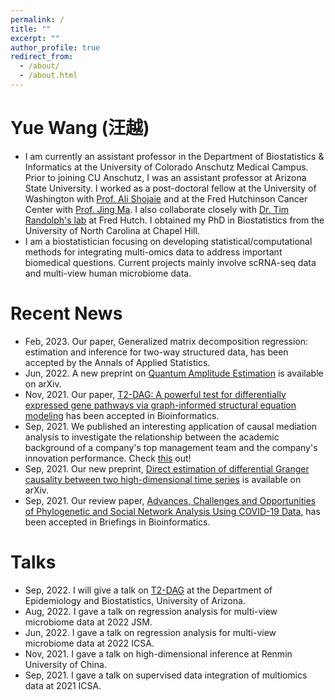 ```yaml
---
permalink: /
title: ""
excerpt: ""
author_profile: true
redirect_from: 
  - /about/
  - /about.html
---
```



# Yue Wang (汪越)	
* I am currently an assistant professor in the Department of Biostatistics & Informatics at the University of Colorado Anschutz Medical Campus. Prior to joining CU Anschutz, I was an assistant professor at Arizona State University. 
I worked as a post-doctoral fellow at the University of Washington with [Prof. Ali Shojaie](http://faculty.washington.edu/interestedashojaie/index.html) and at the Fred Hutchinson Cancer Center with [Prof. Jing Ma](http://drjingma.com).
I also collaborate closely with [Dr. Tim Randolph's lab](https://research.fhcrc.org/randolph/en/research-overview.html) at Fred Hutch. I obtained my PhD in Biostatistics from the University of North Carolina at Chapel Hill. 
* I am a biostatistician focusing on developing statistical/computational methods for integrating multi-omics data to address important biomedical questions. Current projects mainly involve scRNA-seq data and multi-view human microbiome data. 


# Recent News

* Feb, 2023. Our paper, Generalized matrix decomposition regression: estimation and inference for two-way structured data, has been accepted by the Annals of Applied Statistics.
* Jun, 2022. A new preprint on [Quantum Amplitude Estimation](https://arxiv.org/abs/2206.08449) is available on arXiv. 
* Nov, 2021. Our paper, [T2-DAG: A powerful test for differentially expressed gene pathways via graph-informed structural equation modeling](https://academic.oup.com/bioinformatics/advance-article/doi/10.1093/bioinformatics/btab770/6424893?guestAccessKey=5e9dfd22-232d-4a4b-a9f0-35ddf8580f8f) has been accepted in Bioinformatics.
* Sep, 2021. We published an interesting application of causal mediation analysis to investigate the relationship between the academic background of a company's top management team and the company's innovation performance. Check [this](https://www.tandfonline.com/doi/full/10.1080/09537325.2021.1979203) out! 
* Sep, 2021. Our new preprint, [Direct estimation of differential Granger causality between two high-dimensional time series](https://arxiv.org/pdf/2109.07609.pdf) is available on arXiv.
* Sep, 2021. Our review paper, [Advances, Challenges and Opportunities of Phylogenetic and Social Network Analysis Using COVID-19 Data](https://github.com/taryue/taryue.github.io/tree/master/files/COVID_BIB_Bioarxiv.pdf), has been accepted in Briefings in Bioinformatics.  



# Talks
* Sep, 2022. I will give a talk on [T2-DAG](https://academic.oup.com/bioinformatics/advance-article/doi/10.1093/bioinformatics/btab770/6424893?guestAccessKey=5e9dfd22-232d-4a4b-a9f0-35ddf8580f8f) at the Department of Epidemiology and Biostatistics, University of Arizona. 
* Aug, 2022. I gave a talk on regression analysis for multi-view microbiome data at 2022 JSM.
* Jun, 2022. I gave a talk on regression analysis for multi-view microbiome data at 2022 ICSA.
* Nov, 2021. I gave a talk on high-dimensional inference at Renmin University of China.
* Sep, 2021. I gave a talk on supervised data integration of multiomics data at 2021 ICSA. 


